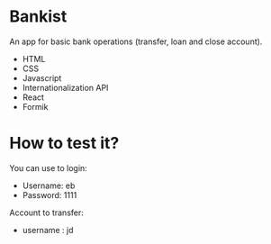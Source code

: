 # Bankist 

An app for basic bank operations (transfer, loan and close account).

- HTML
- CSS
- Javascript
- Internationalization API
- React
- Formik

# How to test it?
You can use to login:

- Username: eb
- Password: 1111

Account to transfer:
- username : jd
